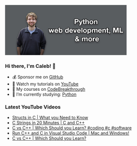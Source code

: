 <img src="github-cover-photo-my-face.jpg" width="400px" />

### Hi there, I'm Caleb! 🍛

- 💰 Sponsor me on [GitHub](https://github.com/sponsors/CalebCurry)
- 🎥 Watch my tutorials on [YouTube](https://www.youtube.com/calebthevideomaker2)
- 📗 My courses on [CodeBreakthrough](https://www.codebreakthrough.com)
- 🤔 I’m currently studying: [Python](https://www.youtube.com/watch?v=s3IvdkCq2_c&t=4254s)

### Latest YouTube Videos
<!-- YOUTUBE:START -->
- [Structs in C | What you Need to Know](https://www.youtube.com/watch?v=IAvfAC4H_0s)
- [C Strings in 20 Minutes | C and C++](https://www.youtube.com/watch?v=Z2eSSOrBHnA)
- [C vs C++ | Which Should you Learn? #coding #c #software](https://www.youtube.com/watch?v=NJB7IvQvYtg)
- [Run C++ and C in Visual Studio Code | Mac and Windows!](https://www.youtube.com/watch?v=3-9sObAg6R0)
- [C vs C++ | Which Should you Learn?](https://www.youtube.com/watch?v=APH5VK6FCtg)
<!-- YOUTUBE:END -->
